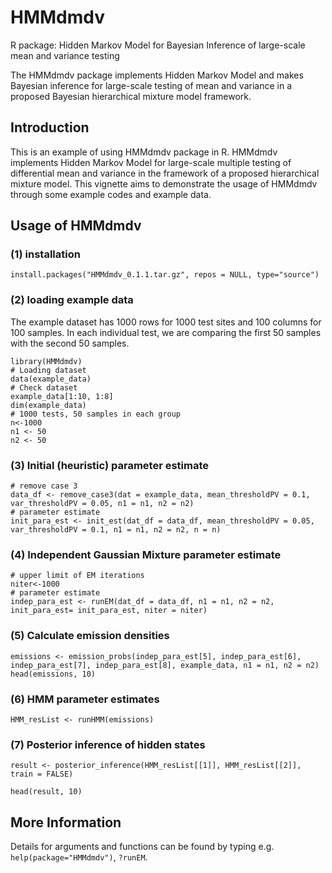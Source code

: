 # HMMdmdv
R package: Hidden Markov Model for Bayesian Inference of large-scale mean and variance testing

The HMMdmdv package implements Hidden Markov Model and makes Bayesian inference for large-scale testing of mean and variance in a proposed Bayesian hierarchical mixture model framework.




## Introduction

This is an example of using HMMdmdv package in R. HMMdmdv implements Hidden Markov Model for large-scale multiple testing of differential mean and variance in the framework of a proposed hierarchical mixture model. This vignette aims to demonstrate the usage of HMMdmdv through some example codes and example data. 


## Usage of HMMdmdv

### (1) installation
```
install.packages("HMMdmdv_0.1.1.tar.gz", repos = NULL, type="source")
```


### (2) loading example data
The example dataset has 1000 rows for 1000 test sites and 100 columns for 100 samples. In each individual test, we are comparing the first 50 samples with the second 50 samples. 
```{r}
library(HMMdmdv)
# Loading dataset
data(example_data)
# Check dataset
example_data[1:10, 1:8]
dim(example_data)
# 1000 tests, 50 samples in each group
n<-1000
n1 <- 50
n2 <- 50
```







### (3) Initial (heuristic) parameter estimate

```{r}
# remove case 3
data_df <- remove_case3(dat = example_data, mean_thresholdPV = 0.1, var_thresholdPV = 0.05, n1 = n1, n2 = n2)
# parameter estimate
init_para_est <- init_est(dat_df = data_df, mean_thresholdPV = 0.05, var_thresholdPV = 0.1, n1 = n1, n2 = n2, n = n)

```     


### (4) Independent Gaussian Mixture parameter estimate
```{r message=FALSE, warning=FALSE}
# upper limit of EM iterations
niter<-1000
# parameter estimate
indep_para_est <- runEM(dat_df = data_df, n1 = n1, n2 = n2, init_para_est= init_para_est, niter = niter)
```

### (5) Calculate emission densities 
```{r}
emissions <- emission_probs(indep_para_est[5], indep_para_est[6], indep_para_est[7], indep_para_est[8], example_data, n1 = n1, n2 = n2)
head(emissions, 10)
```

   


### (6) HMM parameter estimates 
```{r}
HMM_resList <- runHMM(emissions)

```

### (7) Posterior inference of hidden states 
```{r}
result <- posterior_inference(HMM_resList[[1]], HMM_resList[[2]], train = FALSE)

head(result, 10)
```



## More Information
Details for arguments and functions can be found by typing e.g. `help(package="HMMdmdv")`, `?runEM`.  

